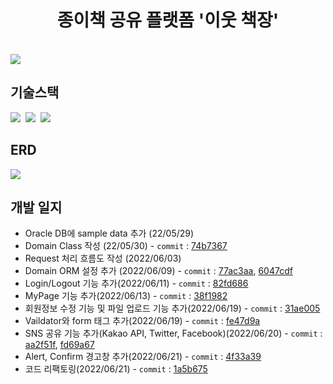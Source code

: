 <h1 align="center">종이책 공유 플랫폼 '이웃 책장'</h1><br>
<img src="https://user-images.githubusercontent.com/72064966/175916293-2b3c29d4-e8dd-4789-bdd8-e000b523a334.PNG">

## 기술스택
<p>
  <img src="https://img.shields.io/badge/-SpringBoot-blue"/>&nbsp
  <img src="https://img.shields.io/badge/-JPA-red"/>&nbsp
  <img src="https://img.shields.io/badge/-Oracle-yellow"/>&nbsp
</p>

## ERD
<img src="https://user-images.githubusercontent.com/72064966/175916742-df00af8e-c8be-4b1e-aa9b-db9d55fe00e1.png">

## 개발 일지
* Oracle DB에 sample data 추가 (22/05/29)
* Domain Class 작성 (22/05/30) - `commit` : [74b7367](https://github.com/EUNDINI/nine_nine_on/commit/74b7367d62cf8fc33b1fa111ebb292a60d35ec27)
* Request 처리 흐름도 작성 (2022/06/03)
* Domain ORM 설정 추가 (2022/06/09) - `commit` : [77ac3aa](https://github.com/EUNDINI/nine_nine_on/pull/22/commits/77ac3aa02b037d6f062daf0c747012585bcd6414), [6047cdf](https://github.com/EUNDINI/nine_nine_on/pull/26/commits/6047cdfe6a2475ddf8001dbfa2ab747725242cfe)
* Login/Logout 기능 추가(2022/06/11) - `commit` : [82fd686](https://github.com/EUNDINI/nine_nine_on/commit/82fd6866fed3c73aecc01ef197d03cfbb433dff9)
* MyPage 기능 추가(2022/06/13) - `commit` : [38f1982](https://github.com/EUNDINI/nine_nine_on/pull/41/commits/38f198206e78774a193f6c7835c7a072afd73422)
* 회원정보 수정 기능 및 파일 업로드 기능 추가(2022/06/19) - `commit` : [31ae005](https://github.com/EUNDINI/nine_nine_on/pull/46/commits/31ae005004c87e28d9ac9bc6de6634624381c85b)
* Vaildator와 form 태그 추가(2022/06/19) - `commit` : [fe47d9a](https://github.com/EUNDINI/nine_nine_on/pull/46/commits/fe47d9a748a52ec4996c816e5f2617125aeac10e)
* SNS 공유 기능 추가(Kakao API, Twitter, Facebook)(2022/06/20) - `commit` : [aa2f51f](https://github.com/EUNDINI/nine_nine_on/pull/49/commits/aa2f51ff8d35f6630aa3f6332193938898d3e486), [fd69a67](https://github.com/EUNDINI/nine_nine_on/pull/50/commits/fd69a675254c5bd7c38f24813d8516f6b88ec4f1) 
* Alert, Confirm 경고창 추가(2022/06/21) - `commit` : [4f33a39](https://github.com/EUNDINI/nine_nine_on/pull/53/commits/4f33a3914dc6874c9c6fef024d329aab25e975b0)
* 코드 리팩토링(2022/06/21) - `commit` : [1a5b675](https://github.com/EUNDINI/nine_nine_on/pull/61/commits/1a5b675c847282db4c227bd752067847d45e113c)
